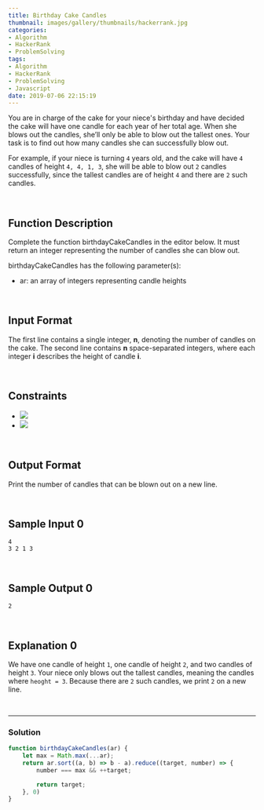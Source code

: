 ```yaml
---
title: Birthday Cake Candles
thumbnail: images/gallery/thumbnails/hackerrank.jpg
categories:
- Algorithm
- HackerRank
- ProblemSolving
tags:
- Algorithm
- HackerRank
- ProblemSolving
- Javascript
date: 2019-07-06 22:15:19
---
```

  

You are in charge of the cake for your niece's birthday and have decided the cake will have one candle for each year of her total age. When she blows out the candles, she’ll only be able to blow out the tallest ones. Your task is to find out how many candles she can successfully blow out.

For example, if your niece is turning `4` years old, and the cake will have `4` candles of height `4, 4, 1, 3`, she will be able to blow out `2` candles successfully, since the tallest candles are of height `4` and there are `2` such candles.

<br/>
<!-- more -->

## Function Description

Complete the function birthdayCakeCandles in the editor below. It must return an integer representing the number of candles she can blow out.

birthdayCakeCandles has the following parameter(s):

- ar: an array of integers representing candle heights

<br/>

## Input Format

The first line contains a single integer, **n**, denoting the number of candles on the cake. 
The second line contains **n** space-separated integers, where each integer **i** describes the height of candle **i**.

<br/>

## Constraints

- ![](https://latex.codecogs.com/gif.latex?1\leq&space;n\leq&space;10^{5})
- ![](https://latex.codecogs.com/gif.latex?1\leq&space;ar[i]&space;\leq&space;10^{7})

<br/>

## Output Format

Print the number of candles that can be blown out on a new line.

<br/>

## Sample Input 0
```
4
3 2 1 3
```

<br/>

## Sample Output 0
```
2
```

<br/>

## Explanation 0

We have one candle of height `1`, one candle of height `2`, and two candles of height `3`. Your niece only blows out the tallest candles, meaning the candles where `heoght = 3`. Because there are `2` such candles, we print `2` on a new line.

<br/>

---

### Solution

```javascript
function birthdayCakeCandles(ar) {
    let max = Math.max(...ar);
    return ar.sort((a, b) => b - a).reduce((target, number) => { 
        number === max && ++target;

        return target;
    }, 0)
}
```